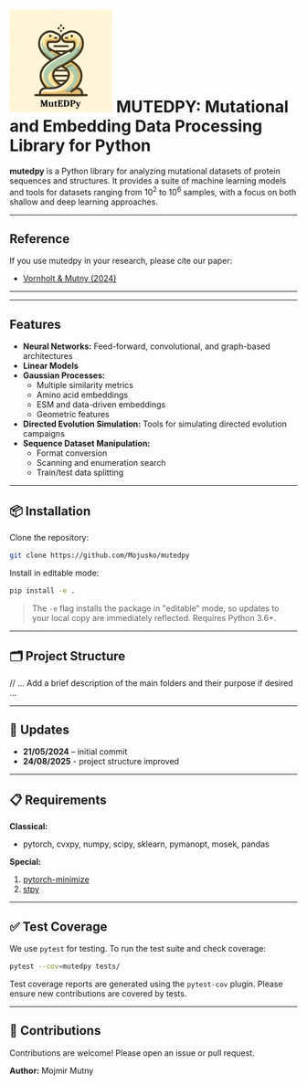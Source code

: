 
#   <img src="icon.png" alt="Repository Icon" width="180"> MUTEDPY: Mutational and Embedding Data Processing Library for Python



**mutedpy** is a Python library for analyzing mutational datasets of protein sequences and structures. It provides a suite of machine learning models and tools for datasets ranging from $10^2$ to $10^6$ samples, with a focus on both shallow and deep learning approaches.

---

## Reference

If you use mutedpy in your research, please cite our paper:

- [Vornholt & Mutny (2024)](https://pubs.acs.org/doi/full/10.1021/acscentsci.4c00258)

---

---

## Features

- **Neural Networks:** Feed-forward, convolutional, and graph-based architectures
- **Linear Models**
- **Gaussian Processes:**
  - Multiple similarity metrics
  - Amino acid embeddings
  - ESM and data-driven embeddings
  - Geometric features
- **Directed Evolution Simulation:** Tools for simulating directed evolution campaigns
- **Sequence Dataset Manipulation:**
  - Format conversion
  - Scanning and enumeration search
  - Train/test data splitting

---

## 📦 Installation

Clone the repository:

```bash
git clone https://github.com/Mojusko/mutedpy
```

Install in editable mode:

```bash
pip install -e .
```

> The `-e` flag installs the package in "editable" mode, so updates to your local copy are immediately reflected. Requires Python 3.6+.

---

## 🗂️ Project Structure

// ... Add a brief description of the main folders and their purpose if desired ...

---

## 📝 Updates

- **21/05/2024** – initial commit
- **24/08/2025** - project structure improved
---

## 📋 Requirements

**Classical:**
- pytorch, cvxpy, numpy, scipy, sklearn, pymanopt, mosek, pandas

**Special:**
1. [pytorch-minimize](https://github.com/rfeinman/pytorch-minimize)
2. [stpy](https://github.com/mojusko/stpy)

---

## ✅ Test Coverage

We use `pytest` for testing. To run the test suite and check coverage:

```bash
pytest --cov=mutedpy tests/
```

Test coverage reports are generated using the `pytest-cov` plugin. Please ensure new contributions are covered by tests.

---

## 🤝 Contributions

Contributions are welcome! Please open an issue or pull request.

**Author:** Mojmir Mutny